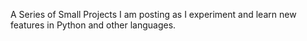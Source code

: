 A Series of Small Projects I am posting as I experiment and learn new features in Python and other languages.
